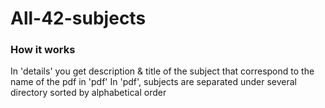 # All-42-subjects

### How it works
In 'details' you get description & title of the subject that correspond to the name of the pdf in 'pdf'
In 'pdf', subjects are separated under several directory sorted by alphabetical order
